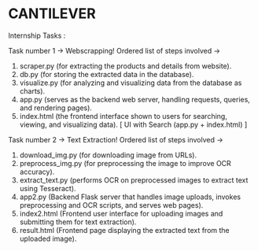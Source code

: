# CANTILEVER
Internship Tasks :

Task number 1 -> Webscrapping!
Ordered list of steps involved ->
1) scraper.py (for extracting the products and details from website).
2) db.py (for storing the extracted data in the database).
3) visualize.py (for analyzing and visualizing data from the database as charts).
4) app.py (serves as the backend web server, handling requests, queries, and rendering pages).
5) index.html (the frontend interface shown to users for searching, viewing, and visualizing data).
[ UI with Search (app.py + index.html) ]

Task number 2 -> Text Extraction!
Ordered list of steps involved ->
1) download_img.py (for downloading image from URLs).
2) preprocess_img.py (for preprocessing the image to improve OCR accuracy).
3) extract_text.py (performs OCR on preprocessed images to extract text using Tesseract).
4) app2.py (Backend Flask server that handles image uploads, invokes preprocessing and OCR scripts, and serves web pages).
5) index2.html (Frontend user interface for uploading images and submitting them for text extraction).
6) result.html (Frontend page displaying the extracted text from the uploaded image).

